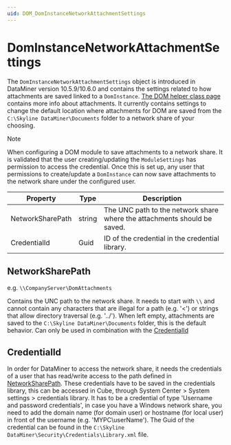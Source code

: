 ```yaml
---
uid: DOM_DomInstanceNetworkAttachmentSettings
---
```


# DomInstanceNetworkAttachmentSettings

The `DomInstanceNetworkAttachmentSettings` object is introduced in DataMiner version 10.5.9/10.6.0<!--RN43114--> and contains the settings related to how attachments are saved linked to a `DomInstance`. [The DOM helper class page](xref:DomHelper_class#attachments) contains more info about attachments. It currently contains settings to change the default location where attachments for DOM are saved from the `C:\Skyline DataMiner\Documents` folder to a network share of your choosing.

>[!NOTE]
> When configuring a DOM module to save attachments to a network share. It is validated that the user creating/updating the `ModuleSettings` has permission to access the credential. Once this is set up, any user that permissions to create/update a `DomInstance` can now save attachments to the network share under the configured user.

|Property |Type   |Description |
|---------|-------|------------|
| NetworkSharePath | string | The UNC path to the network share where the attachments should be saved. |
| CredentialId | Guid | ID of the credential in the credential library. |

## NetworkSharePath

e.g. `\\CompanyServer\DomAttachments`

Contains the UNC path to the network share. It needs to start with `\\` and cannot contain any characters that are illegal for a path (e.g. '<') or strings that allow directory traversal (e.g. '../'). When left empty, attachments are saved to the `C:\Skyline DataMiner\Documents` folder, this is the default behavior. Can only be used in combination with the [CredentialId](#credentialid)

## CredentialId

In order for DataMiner to access the network share, it needs the credentials of a user that has read/write access to the path defined in [NetworkSharePath](#networksharepath). These credentials have to be saved in the credentials library, this can be accessed in Cube, through System Center > System settings > credentials library. It has to be a credential of type 'Username and password credentials', in case you have a Windows network share, you need to add the domain name (for domain user) or hostname (for local user) in front of the username (e.g. 'MYPC\userName'). The Guid of the credential can be found in the `C:\Skyline DataMiner\Security\Credentials\Library.xml` file.
